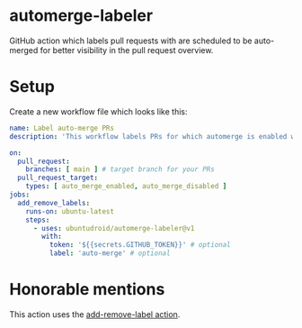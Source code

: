 # automerge-labeler

GitHub action which labels pull requests with are scheduled to be auto-merged for better visibility in the pull request overview.

# Setup

Create a new workflow file which looks like this:

```yml
name: Label auto-merge PRs
description: 'This workflow labels PRs for which automerge is enabled with a label so that we can easily spot them in the PR overview UI.'

on:
  pull_request:
    branches: [ main ] # target branch for your PRs
  pull_request_target:
    types: [ auto_merge_enabled, auto_merge_disabled ]
jobs:
  add_remove_labels:
    runs-on: ubuntu-latest
    steps:
      - uses: ubuntudroid/automerge-labeler@v1
        with:
          token: '${{secrets.GITHUB_TOKEN}}' # optional
          label: 'auto-merge' # optional
```

# Honorable mentions

This action uses the [add-remove-label action](buildsville/add-remove-label).
